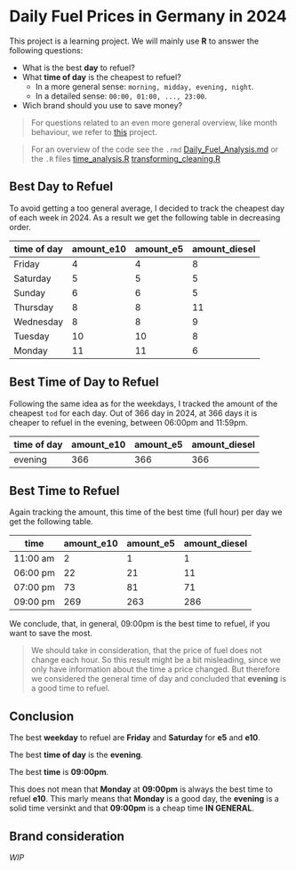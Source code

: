 # Daily Fuel Prices in Germany in 2024

This project is a learning project.
We will mainly use **R** to answer the following questions:
- What is the best **day** to refuel?
- What **time of day** is the cheapest to refuel?
  - In a more general sense: ``morning, midday, evening, night``.
  - In a detailed sense: ``00:00, 01:00, ..., 23:00``.
- Wich brand should you use to save money?

> For questions related to an even more general overview, like month behaviour, we refer to [this](https://github.com/remmadlog/Data_Analysis_Fuel_Prices/tree/master) project.

> For an overview of the code see the ``.rmd`` [Daily_Fuel_Analysis.md](Daily_Fuel_Analysis.md) or the ``.R`` files 
> [time_analysis.R](time_analysis.R)
> [transforming_cleaning.R](transforming_cleaning.R)

## Best Day to Refuel
To avoid getting a too general average, I decided to track the cheapest day of each week in 2024.
As a result we get the following table in decreasing order.

| time of day | amount_e10  | amount_e5 | amount_diesel  |
|-------------|-------------|-----------|----------------|
| Friday      | 4           |  4        | 8              | 
| Saturday    | 5           | 5         | 5              |
| Sunday      | 6           | 6         | 5              |
| Thursday    | 8           | 8         | 11             |
| Wednesday   | 8           | 8         | 9              |
| Tuesday     | 10          | 10        | 8              |
| Monday      | 11          | 11        | 6              |


## Best Time of Day to Refuel

Following the same idea as for the weekdays, I tracked the amount of the cheapest ``tod`` for each day.
Out of 366 day in 2024, at 366 days it is cheaper to refuel in the evening, between 06:00pm and 11:59pm.

| time of day | amount_e10 | amount_e5 | amount_diesel |
|-------------|------------|-----------|---------------|
| evening     | 366        | 366       | 366           |


## Best Time to Refuel

Again tracking the amount, this time of the best time (full hour) per day we get the following table.

| time     | amount_e10 | amount_e5 | amount_diesel |
|----------|------------|-----------|---------------|
| 11:00 am | 2          | 1         | 1             |
| 06:00 pm | 22         | 21        | 11            |
| 07:00 pm | 73         | 81        | 71            |
| 09:00 pm | 269        | 263       | 286           |

We conclude, that, in general, 09:00pm is the best time to refuel, if you want to save the most.
> We should take in consideration, that the price of fuel does not change each hour. So this result might be a bit misleading, 
> since we only have information about the time a price changed.
> But therefore we considered the general time of day and concluded that **evening** is a good time to refuel.


## Conclusion

The best **weekday** to refuel are **Friday** and **Saturday** for **e5** and **e10**.

The best **time of day** is the **evening**.

The best **time** is **09:00pm**.

This does not mean that **Monday** at **09:00pm** is always the best time to refuel **e10**.
This marly means that **Monday** is a good day, the **evening** is a solid time versinkt and that **09:00pm** is a cheap time **IN GENERAL**.


## Brand consideration
_WIP_

